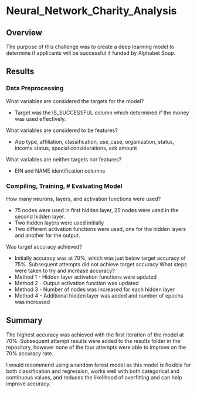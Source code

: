 # Neural_Network_Charity_Analysis

## Overview
The purpose of this challenge was to create a deep learning model to determine if applicants will be successful if funded by Alphabet Soup.

## Results

### Data Preprocessing
What variables are considered the targets for the model?
* Target was the IS_SUCCESSFUL column which determined if the money was used effectively.

What variables are considered to be features?
* App type, affiliation, classification, use_case, organization, status, income status, special considerations, ask amount

What variables are neither targets nor features?
* EIN and NAME identification columns

### Compiling, Training, # Evaluating Model
How many neurons, layers, and activation functions were used?

* 75 nodes were used in first hidden layer, 25 nodes were used in the second hidden layer.
* Two hidden layers were used initially
* Two different activation functions were used, one for the hidden layers and another for the output.

Was target accuracy achieved?

* Initially accuracy was at 70%, which was just below target accuracy of 75%. Subsequent attempts did not achieve target accuracy
What steps were taken to try and increase accuracy?
* Method 1 - Hidden layer activation functions were updated
* Method 2 - Output activation function was updated
* Method 3 - Number of nodes was increased for each hidden layer
* Method 4 - Additional hidden layer was added and number of epochs was increased

## Summary
The highest accuracy was achieved with the first iteration of the model at 70%. Subsequent attempt results were added to the results folder in the repository, however none of the four attempts were able to improve on the 70% accuracy rate.

I would recommend using a random forest model as this model is flexible for both classification and regression, works well with both categorical and continuous values, and reduces the likelihood of overfitting and can help improve accuracy.
